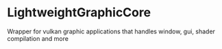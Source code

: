 # LightweightGraphicCore

Wrapper for vulkan graphic applications that handles window, gui, shader compilation and more
